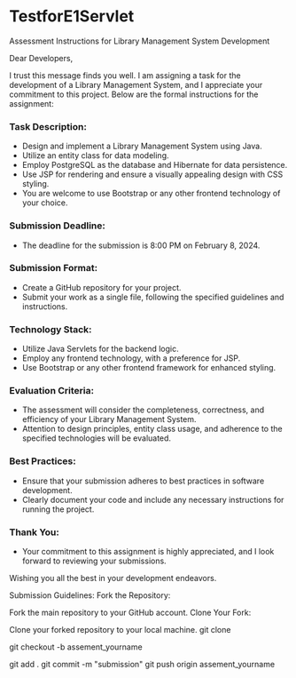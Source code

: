 # TestforE1Servlet
 Assessment Instructions for Library Management System Development

Dear Developers,

I trust this message finds you well. I am assigning a task for the development of a Library Management System, and I appreciate your commitment to this project. Below are the formal instructions for the assignment:

### Task Description:
- Design and implement a Library Management System using Java.
- Utilize an entity class for data modeling.
- Employ PostgreSQL as the database and Hibernate for data persistence.
- Use JSP for rendering and ensure a visually appealing design with CSS styling.
- You are welcome to use Bootstrap or any other frontend technology of your choice.

### Submission Deadline:
- The deadline for the submission is 8:00 PM on February 8, 2024.

### Submission Format:
- Create a GitHub repository for your project.
- Submit your work as a single file, following the specified guidelines and instructions.

### Technology Stack:
- Utilize Java Servlets for the backend logic.
- Employ any frontend technology, with a preference for JSP.
- Use Bootstrap or any other frontend framework for enhanced styling.

### Evaluation Criteria:
- The assessment will consider the completeness, correctness, and efficiency of your Library Management System.
- Attention to design principles, entity class usage, and adherence to the specified technologies will be evaluated.


### Best Practices:
- Ensure that your submission adheres to best practices in software development.
- Clearly document your code and include any necessary instructions for running the project.

### Thank You:
- Your commitment to this assignment is highly appreciated, and I look forward to reviewing your submissions.

Wishing you all the best in your development endeavors.

Submission Guidelines:
Fork the Repository:

Fork the main repository to your GitHub account.
Clone Your Fork:

Clone your forked repository to your local machine.
git clone 

git checkout -b assement_yourname

git add .
git commit -m "submission"
git push origin assement_yourname
